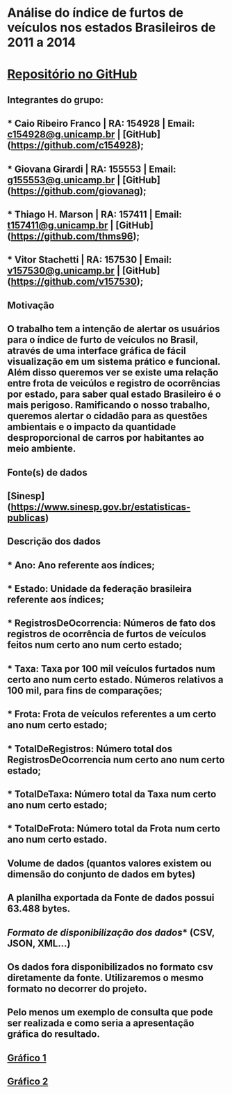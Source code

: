 # **Análise do índice de furtos de veículos nos estados Brasileiros de 2011 a 2014**

# [Repositório no GitHub](https://github.com/v157530/si400)

## **Integrantes do grupo:**
##  * Caio Ribeiro Franco | RA: 154928 | Email: c154928@g.unicamp.br | [GitHub] (https://github.com/c154928);
##  * Giovana Girardi | RA: 155553 | Email: g155553@g.unicamp.br | [GitHub] (https://github.com/giovanag);
##  * Thiago H. Marson | RA: 157411 | Email: t157411@g.unicamp.br | [GitHub] (https://github.com/thms96);
##  * Vitor Stachetti | RA: 157530 | Email: v157530@g.unicamp.br | [GitHub] (https://github.com/v157530);

## **Motivação**
## O trabalho tem a intenção de alertar os usuários para o índice de furto de veículos no Brasil, através de uma interface gráfica de fácil visualização em um sistema prático e funcional. Além disso queremos ver se existe uma relação entre frota de veicúlos e registro de ocorrências por estado, para saber qual estado Brasileiro é o mais perigoso. Ramificando o nosso trabalho, queremos alertar o cidadão para as questões ambientais e o impacto da quantidade desproporcional de carros por habitantes ao meio ambiente.

## **Fonte(s) de dados**
## [Sinesp] (https://www.sinesp.gov.br/estatisticas-publicas)

## **Descrição dos dados**
## * Ano: Ano referente aos índices;
## * Estado: Unidade da federação brasileira referente aos índices;
## * RegistrosDeOcorrencia: Números de fato dos registros de ocorrência de furtos de veículos feitos num certo ano num certo estado;
## * Taxa: Taxa por 100 mil veículos furtados num certo ano num certo estado. Números relativos a 100 mil, para fins de comparações;
## * Frota: Frota de veículos referentes a um certo ano num certo estado;
## * TotalDeRegistros: Número total dos RegistrosDeOcorrencia num certo ano num certo estado;
## * TotalDeTaxa: Número total da Taxa num certo ano num certo estado;
## * TotalDeFrota: Número total da Frota num certo ano num certo estado.

## Volume de dados (quantos valores existem ou dimensão do conjunto de dados em bytes)
## A planilha exportada da Fonte de dados possui 63.488 bytes.

## *Formato de disponibilização dos dados** (CSV, JSON, XML...)
## Os dados fora disponibilizados no formato csv diretamente da fonte. Utilizaremos o mesmo formato no decorrer do projeto.

## **Pelo menos um exemplo de consulta que pode ser realizada e como seria a apresentação gráfica do resultado.**
## [Gráfico 1](http://imagizer.imageshack.us/a/img921/6268/ydrC0s.png)
## [Gráfico 2](http://imageshack.com/a/img924/15/feSjzI.jpg)
